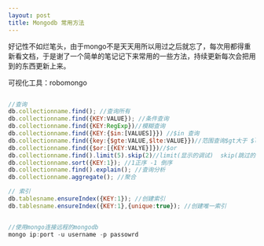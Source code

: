 ```yaml
---
layout: post
title: Mongodb 常用方法
---
```


好记性不如烂笔头，由于mongo不是天天用所以用过之后就忘了，每次用都得重新看文档，于是谢了一个简单的笔记记下来常用的一些方法，持续更新每次会把用到的东西更新上来。

可视化工具：robomongo

```javascript

//查询
db.collectionname.find(); //查询所有
db.collectionname.find({KEY:VALUE}); //条件查询
db.collectionname.find({KEY:RegExp})//模糊查询
db.collectionname.find({KEY:{$in:[VALUES]}}) //$in 查询
db.collectionname.find({key:{$gte:VALUE,$lte:VALUE}})//范围查询$gt大于 $lt小于 $ne不等于
db.collectionname.find({$or:[{KEY:VALYE}]})//$or
db.collectionname.find().limit(5).skip(2)//limit(显示的调试)  skip(跳过的条数)
db.collectionname.sort({KEY:1}); //1正序 -1 倒序
db.collectionname.find().explain(); //查询分析
db.collectionname.aggregate(); //聚合

// 索引
db.tablesname.ensureIndex({KEY:1}); //创建索引
db.tablesname.ensureIndex({KEY:1},{unique:true}); //创建唯一索引


//使用mongo连接远程的mongodb
mongo ip:port -u username -p passowrd 

```
